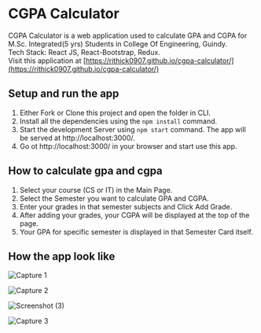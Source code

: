 # CGPA Calculator

CGPA Calculator is a web application used to calculate GPA and CGPA for M.Sc. Integrated(5 yrs) Students in College Of Engineering, Guindy.  
Tech Stack: React JS, React-Bootstrap, Redux.  
Visit this application at [https://rithick0907.github.io/cgpa-calculator/](https://rithick0907.github.io/cgpa-calculator/)

## Setup and run the app
1. Either Fork or Clone this project and open the folder in CLI.
2. Install all the dependencies using the `npm install` command.
3. Start the development Server using `npm start` command. The app will be served at http://localhost:3000/.
4. Go ot  http://localhost:3000/ in your browser and start use this app.

## How to calculate gpa and cgpa
1. Select your course (CS or IT) in the Main Page.
2. Select the Semester you want to calculate GPA and CGPA.
3. Enter your grades in that semester subjects and Click Add Grade.
4. After adding your grades, your CGPA will be displayed at the top of the page.
5. Your GPA for specific semester is displayed in that Semester Card itself.

## How the app look like
![Capture 1](https://user-images.githubusercontent.com/49742736/121368186-81633680-c958-11eb-96f4-63beae86aa2c.PNG)

![Capture 2](https://user-images.githubusercontent.com/49742736/121368279-950e9d00-c958-11eb-8de4-47d3b7683481.PNG)

![Screenshot (3)](https://user-images.githubusercontent.com/49742736/121368431-b2436b80-c958-11eb-9d3b-a8cc1ce6ec9f.png)

![Capture 3](https://user-images.githubusercontent.com/49742736/121368528-c2f3e180-c958-11eb-907e-a43a2ceaf2aa.PNG)
